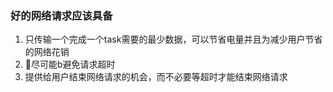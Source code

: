 ### 好的网络请求应该具备

1. 只传输一个完成一个task需要的最少数据，可以节省电量并且为减少用户节省的网络花销
2. 尽可能b避免请求超时
3. 提供给用户结束网络请求的机会，而不必要等超时才能结束网络请求